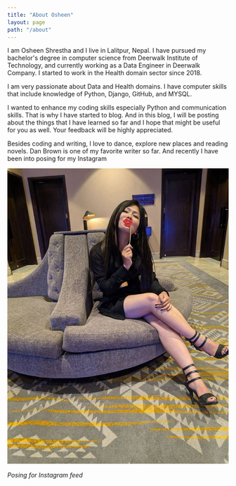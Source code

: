 ```yaml
---
title: "About Osheen"
layout: page
path: "/about"
---
```


I am Osheen Shrestha and I live in Lalitpur, Nepal. I have pursued my bachelor's degree in computer science from Deerwalk Institute of Technology, and currently working as a Data Engineer in Deerwalk Company. I started to work in the Health domain sector since 2018.

I am very passionate about Data and Health domains. I have computer skills that include knowledge of Python, Django, GitHub, and MYSQL.

I wanted to enhance my coding skills especially Python and communication skills. That is why I have started to blog. And in this blog, I will be posting about the things that I have learned so far and I hope that might be useful for you as well. Your feedback will be highly appreciated.

Besides coding and writing, I love to dance, explore new places and reading novels. Dan Brown is one of my favorite writer so far. And recently I have been into posing for my Instagram

![Posing for Instagram feed.](./insta.jpg)

*Posing for Instagram feed*
